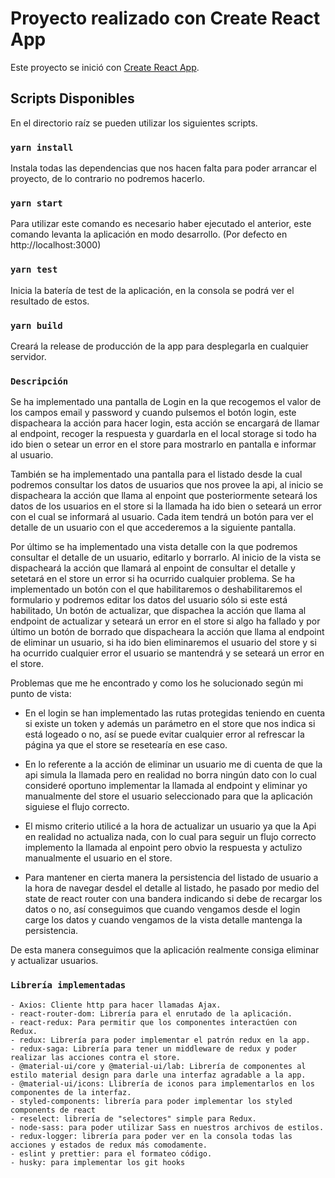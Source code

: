 # Proyecto realizado con Create React App

Este proyecto se inició con [Create React App](https://github.com/facebook/create-react-app).

## Scripts Disponibles

En el directorio raíz se pueden utilizar los siguientes scripts.

### `yarn install`

Instala todas las dependencias que nos hacen falta para poder arrancar el proyecto, de lo contrario no podremos hacerlo.

### `yarn start`

Para utilizar este comando es necesario haber ejecutado el anterior, este comando levanta la aplicación en modo desarrollo. (Por defecto en http://localhost:3000)

### `yarn test`

Inicia la batería de test de la aplicación, en la consola se podrá ver el resultado de estos.

### `yarn build`

Creará la release de producción de la app para desplegarla en cualquier servidor.

### `Descripción`

Se ha implementado una pantalla de Login en la que recogemos el valor de los campos email y password y cuando pulsemos el botón login, este dispacheara la acción para hacer login, esta acción se encargará de llamar al endpoint, recoger la respuesta y guardarla en el local storage si todo ha ido bien o setear un error en el store para mostrarlo en pantalla e informar al usuario.

También se ha implementado una pantalla para el listado desde la cual podremos consultar los datos de usuarios que nos provee la api, al inicio se dispacheara la acción que llama al enpoint que posteriormente seteará los datos de los usuarios en el store si la llamada ha ido bien o seteará un error con el cual se informará al usuario. Cada item tendrá un botón para ver el detalle de un usuario con el que accederemos a la siguiente pantalla.

Por último se ha implementado una vista detalle con la que podremos consultar el detalle de un usuario, editarlo y borrarlo. Al inicio de la vista se dispacheará la acción que llamará al enpoint de consultar el detalle y setetará en el store un error si ha ocurrido cualquier problema. Se ha implementado un botón con el que habilitaremos o deshabilitaremos el formulario y podremos editar los datos del usuario sólo si este está habilitado, Un botón de actualizar, que dispachea la acción que llama al endpoint de actualizar y seteará un error en el store si algo ha fallado y por último un botón de borrado que dispacheara la acción que llama al endpoint de eliminar un usuario, si ha ido bien eliminaremos el usuario del store y si ha ocurrido cualquier error el usuario se mantendrá y se seteará un error en el store.

Problemas que me he encontrado y como los he solucionado según mi punto de vista:

- En el login se han implementado las rutas protegidas teniendo en cuenta si existe un token y además un parámetro en el store que nos indica si está logeado o no, así se puede evitar cualquier error al refrescar la página ya que el store se resetearía en ese caso.

- En lo referente a la acción de eliminar un usuario me di cuenta de que la api simula la llamada pero en realidad no borra ningún dato con lo cual consideré oportuno implementar la llamada al endpoint y eliminar yo manualmente del store el usuario seleccionado para que la aplicación siguiese el flujo correcto.

- El mismo criterio utilicé a la hora de actualizar un usuario ya que la Api en realidad no actualiza nada, con lo cual para seguir un flujo correcto implemento la llamada al enpoint pero obvio la respuesta y actulizo manualmente el usuario en el store.

- Para mantener en cierta manera la persistencia del listado de usuario a la hora de navegar desdel el detalle al listado, he pasado por medio del state de react router con una bandera indicando si debe de recargar los datos o no, así conseguimos que cuando vengamos desde el login carge los datos y cuando vengamos de la vista detalle mantenga la persistencia.

De esta manera conseguimos que la aplicación realmente consiga eliminar y actualizar usuarios.

### `Librería implementadas`

    - Axios: Cliente http para hacer llamadas Ajax.
    - react-router-dom: Librería para el enrutado de la aplicación.
    - react-redux: Para permitir que los componentes interactúen con Redux.
    - redux: Librería para poder implementar el patrón redux en la app.
    - redux-saga: Librería para tener un middleware de redux y poder realizar las acciones contra el store.
    - @material-ui/core y @material-ui/lab: Librería de componentes al estilo material design para darle una interfaz agradable a la app.
    - @material-ui/icons: Llibrería de iconos para implementarlos en los componentes de la interfaz.
    - styled-components: librería para poder implementar los styled components de react
    - reselect: librería de "selectores" simple para Redux.
    - node-sass: para poder utilizar Sass en nuestros archivos de estilos.
    - redux-logger: librería para poder ver en la consola todas las acciones y estados de redux más comodamente.
    - eslint y prettier: para el formateo código.
    - husky: para implementar los git hooks
